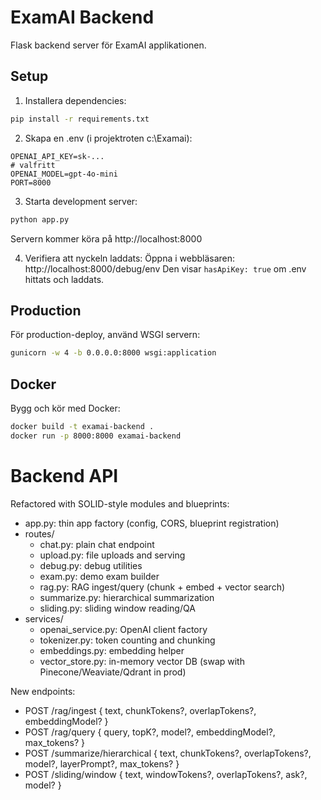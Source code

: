 # ExamAI Backend

Flask backend server för ExamAI applikationen.

## Setup

1. Installera dependencies:
```bash
pip install -r requirements.txt
```

2. Skapa en .env (i projektroten c:\Examai):
```env
OPENAI_API_KEY=sk-...
# valfritt
OPENAI_MODEL=gpt-4o-mini
PORT=8000
```

3. Starta development server:
```bash
python app.py
```

Servern kommer köra på http://localhost:8000

4. Verifiera att nyckeln laddats:
Öppna i webbläsaren: http://localhost:8000/debug/env
Den visar `hasApiKey: true` om .env hittats och laddats.

## Production

För production-deploy, använd WSGI servern:
```bash
gunicorn -w 4 -b 0.0.0.0:8000 wsgi:application
```

## Docker

Bygg och kör med Docker:
```bash
docker build -t examai-backend .
docker run -p 8000:8000 examai-backend
```

# Backend API

Refactored with SOLID-style modules and blueprints:

- app.py: thin app factory (config, CORS, blueprint registration)
- routes/
	- chat.py: plain chat endpoint
	- upload.py: file uploads and serving
	- debug.py: debug utilities
	- exam.py: demo exam builder
	- rag.py: RAG ingest/query (chunk + embed + vector search)
	- summarize.py: hierarchical summarization
	- sliding.py: sliding window reading/QA
- services/
	- openai_service.py: OpenAI client factory
	- tokenizer.py: token counting and chunking
	- embeddings.py: embedding helper
	- vector_store.py: in-memory vector DB (swap with Pinecone/Weaviate/Qdrant in prod)

New endpoints:
- POST /rag/ingest { text, chunkTokens?, overlapTokens?, embeddingModel? }
- POST /rag/query { query, topK?, model?, embeddingModel?, max_tokens? }
- POST /summarize/hierarchical { text, chunkTokens?, overlapTokens?, model?, layerPrompt?, max_tokens? }
- POST /sliding/window { text, windowTokens?, overlapTokens?, ask?, model? }
